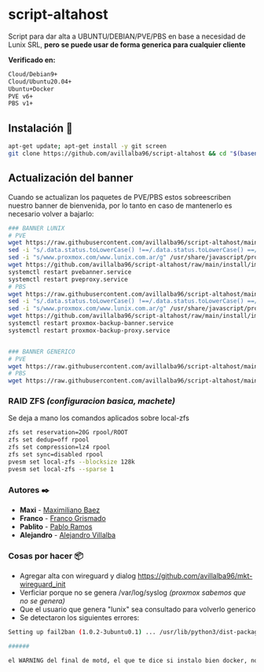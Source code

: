 # **script-altahost**

Script para dar alta a UBUNTU/DEBIAN/PVE/PBS en base a necesidad de Lunix SRL, **pero se puede usar de forma generica para cualquier cliente**

**Verificado en:**

```bash
Cloud/Debian9+
Cloud/Ubuntu20.04+
Ubuntu+Docker
PVE v6+
PBS v1+
```

## **Instalación** 🔧

```bash
apt-get update; apt-get install -y git screen
git clone https://github.com/avillalba96/script-altahost && cd "$(basename "$_" .git)" && cd install && ./alta.lunixstart.sh
```

## **Actualización del banner**

Cuando se actualizan los paquetes de PVE/PBS estos sobreescriben nuestro banner de bienvenida, por lo tanto en caso de mantenerlo es necesario volver a bajarlo:

```bash
### BANNER LUNIX
# PVE
wget https://raw.githubusercontent.com/avillalba96/script-altahost/main/install/systemd/pvebanner-service -O /usr/bin/pvebanner && chmod +x /usr/bin/pvebanner
sed -i "s/.data.status.toLowerCase() !==/.data.status.toLowerCase() ==/g" /usr/share/javascript/proxmox-widget-toolkit/proxmoxlib.js
sed -i "s/www.proxmox.com/www.lunix.com.ar/g" /usr/share/javascript/proxmox-widget-toolkit/proxmoxlib.js
wget https://github.com/avillalba96/script-altahost/raw/main/install/images/proxmox_logo.png -O /usr/share/pve-manager/images/proxmox_logo.png
systemctl restart pvebanner.service
systemctl restart pveproxy.service
# PBS
wget https://raw.githubusercontent.com/avillalba96/script-altahost/main/install/systemd/pbsbanner-service -O /usr/lib/x86_64-linux-gnu/proxmox-backup/proxmox-backup-banner && chmod +x /usr/lib/x86_64-linux-gnu/proxmox-backup/proxmox-backup-banner
sed -i "s/.data.status.toLowerCase() !==/.data.status.toLowerCase() ==/g" /usr/share/javascript/proxmox-widget-toolkit/proxmoxlib.js
sed -i "s/www.proxmox.com/www.lunix.com.ar/g" /usr/share/javascript/proxmox-widget-toolkit/proxmoxlib.js
wget https://github.com/avillalba96/script-altahost/raw/main/install/images/proxmox_logo.png -O /usr/share/javascript/proxmox-backup/images/proxmox_logo.png
systemctl restart proxmox-backup-banner.service
systemctl restart proxmox-backup-proxy.service


### BANNER GENERICO
# PVE
wget https://raw.githubusercontent.com/avillalba96/script-altahost/main/install/systemd/pvebanner-service_example -O /usr/bin/pvebanner && chmod +x /usr/bin/pvebanner && systemctl restart pvebanner.service
# PBS
wget https://raw.githubusercontent.com/avillalba96/script-altahost/main/install/systemd/pbsbanner-service_example -O /usr/lib/x86_64-linux-gnu/proxmox-backup/proxmox-backup-banner && chmod +x /usr/lib/x86_64-linux-gnu/proxmox-backup/proxmox-backup-banner && systemctl restart proxmox-backup-banner.service
```

### **RAID ZFS *(configuracion basica, machete)***

Se deja a mano los comandos aplicados sobre local-zfs

```bash
zfs set reservation=20G rpool/ROOT
zfs set dedup=off rpool
zfs set compression=lz4 rpool
zfs set sync=disabled rpool
pvesm set local-zfs --blocksize 128k
pvesm set local-zfs --sparse 1
```

### **Autores** ✒️

* **Maxi** - [Maximiliano Baez](https://github.com/MaximilianoBz)
* **Franco** - [Franco Grismado](https://github.com/fgrismado)
* **Pablito** - [Pablo Ramos](https://github.com/avillalba96)
* **Alejandro** - [Alejandro Villalba](https://github.com/avillalba96)

### **Cosas por hacer** 📦

* Agregar alta con wireguard y dialog <https://github.com/avillalba96/mkt-wireguard_init>
* Verficiar porque no se genera /var/log/syslog *(proxmox sabemos que no se genera)*
* Que el usuario que genera "lunix" sea consultado para volverlo generico
* Se detectaron los siguientes errores:

```bash
Setting up fail2ban (1.0.2-3ubuntu0.1) ... /usr/lib/python3/dist-packages/fail2ban/tests/fail2banregextestcase.py:224: SyntaxWarning: invalid escape sequence '\s' "1490349000 test failed.dns.ch", "^\s*test <F-ID>\S+</F-ID>" /usr/lib/python3/dist-packages/fail2ban/tests/fail2banregextestcase.py:435: SyntaxWarning: invalid escape sequence '\S' '^'+prefix+'<F-ID>User <F-USER>\S+</F-USER></F-ID> not allowed\n' /usr/lib/python3/dist-packages/fail2ban/tests/fail2banregextestcase.py:443: SyntaxWarning: invalid escape sequence '\S' '^'+prefix+'User <F-USER>\S+</F-USER> not allowed\n' /usr/lib/python3/dist-packages/fail2ban/tests/fail2banregextestcase.py:444: SyntaxWarning: invalid escape sequence '\d' '^'+prefix+'Received disconnect from <F-ID><ADDR> port \d+</F-ID>' /usr/lib/python3/dist-packages/fail2ban/tests/fail2banregextestcase.py:451: SyntaxWarning: invalid escape sequence '\s' _test_variants('common', prefix="\s*\S+ sshd\[<F-MLFID>\d+</F-MLFID>\]:\s+") /usr/lib/python3/dist-packages/fail2ban/tests/fail2banregextestcase.py:537: SyntaxWarning: invalid escape sequence '\[' 'common[prefregex="^svc\[<F-MLFID>\d+</F-MLFID>\] connect <F-CONTENT>.+</F-CONTENT>$"' /usr/lib/python3/dist-packages/fail2ban/tests/servertestcase.py:1375: SyntaxWarning: invalid escape sequence '\s' "{ nft -a list chain inet f2b-table f2b-chain | grep -oP '@addr-set-j-w-nft-mp\s+.*\s+\Khandle\s+(\d+)$'; } | while read -r hdl; do", /usr/lib/python3/dist-packages/fail2ban/tests/servertestcase.py:1378: SyntaxWarning: invalid escape sequence '\s' "{ nft -a list chain inet f2b-table f2b-chain | grep -oP '@addr6-set-j-w-nft-mp\s+.*\s+\Khandle\s+(\d+)$'; } | while read -r hdl; do", /usr/lib/python3/dist-packages/fail2ban/tests/servertestcase.py:1421: SyntaxWarning: invalid escape sequence '\s' "{ nft -a list chain inet f2b-table f2b-chain | grep -oP '@addr-set-j-w-nft-ap\s+.*\s+\Khandle\s+(\d+)$'; } | while read -r hdl; do", /usr/lib/python3/dist-packages/fail2ban/tests/servertestcase.py:1424: SyntaxWarning: invalid escape sequence '\s' "{ nft -a list chain inet f2b-table f2b-chain | grep -oP '@addr6-set-j-w-nft-ap\s+.*\s+\Khandle\s+(\d+)$'; } | while read -r hdl; do", Created symlink /etc/systemd/system/multi-user.target.wants/fail2ban.service → /usr/lib/systemd/system/fail2ban.service. Setting up python3-pyinotify (0.9.6-2ubuntu1) ... Processing triggers for man-db (2.12.0-4build2) ...

######

el WARNING del final de motd, el que te dice si instalo bien docker, no tiene color.
```
